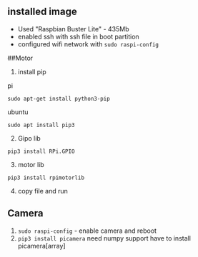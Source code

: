 
## installed image
 - Used "Raspbian Buster Lite" - 435Mb
 - enabled ssh with ssh file in boot partition
 - configured wifi network with  ``sudo raspi-config``
 

##Motor

1. install pip

pi

`sudo apt-get install python3-pip`

ubuntu

`sudo apt install pip3`


2. Gipo lib

`pip3 install RPi.GPIO`

3. motor lib

`pip3 install rpimotorlib`

4. copy file and run

## Camera
1. ``sudo raspi-config`` - enable camera and reboot
2. ``pip3 install picamera``
need numpy support have to install picamera[array]

 
